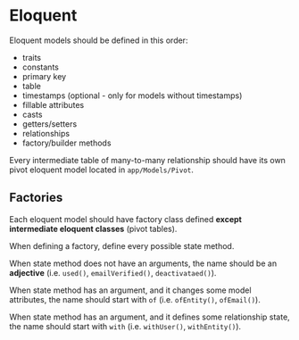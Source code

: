# Eloquent

Eloquent models should be defined in this order:
- traits
- constants
- primary key
- table
- timestamps (optional - only for models without timestamps)
- fillable attributes
- casts
- getters/setters
- relationships
- factory/builder methods

Every intermediate table of many-to-many relationship should
have its own pivot eloquent model located in `app/Models/Pivot`.

## Factories

Each eloquent model should have factory class defined **except intermediate eloquent classes** (pivot tables).

When defining a factory, define every possible state method.

When state method does not have an arguments, the name should be an **adjective** (i.e. `used()`, `emailVerified()`, `deactivataed()`).

When state method has an argument, and it changes some model attributes, the name should start with `of` (i.e. `ofEntity()`, `ofEmail()`).

When state method has an argument, and it defines some relationship state, the name should start with `with` (i.e. `withUser()`, `withEntity()`).
